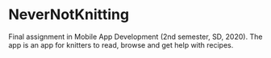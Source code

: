 # NeverNotKnitting
Final assignment in Mobile App Development (2nd semester, SD, 2020). The app is an app for knitters to read, browse and get help with recipes.
